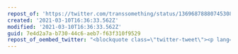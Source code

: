 ```yaml
---
repost_of: 'https://twitter.com/transsomething/status/1369687888074530817?s=12'
created: '2021-03-10T16:36:33.562Z'
modified: '2021-03-10T16:36:33.562Z'
guid: 7e4d2a7a-b730-44c6-aeb7-f63f310f9529
repost_of_oembed_twitter: "<blockquote class=\"twitter-tweet\"><p lang=\"en\" dir=\"ltr\">I&#39;m sure the random men who crawl in their cars just behind me when I&#39;m out running would immediately stop if I got my passport changed to have an M on it \U0001F644</p>&mdash; Natalie (@Transsomething) <a href=\"https://twitter.com/Transsomething/status/1369687888074530817?ref_src=twsrc%5Etfw\">March 10, 2021</a></blockquote>\n<script async src=\"https://platform.twitter.com/widgets.js\" charset=\"utf-8\"></script>\n"
---
```

 
